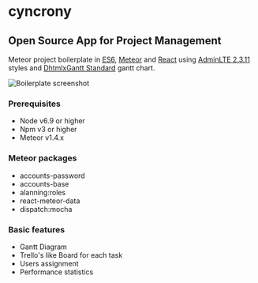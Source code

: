 # cyncrony
## Open Source App for Project Management
 
Meteor project boilerplate in [ES6](https://es6.io/), [Meteor](https://www.meteor.com/) and [React](https://facebook.github.io/react/) using [AdminLTE 2.3.11](http://almsaeedstudio.com/themes/AdminLTE/documentation/index.html) styles and [DhtmlxGantt Standard](https://dhtmlx.com/docs/products/dhtmlxGantt/?fromMenu) gantt chart.


![Boilerplate screenshot](https://raw.githubusercontent.com/jeescu/meteor-react-admin-lte/master/public/img/Screenshot%20from%202016-06-24%2009%3A52%3A37.png)

### Prerequisites
* Node v6.9 or higher
* Npm v3 or higher
* Meteor v1.4.x

### Meteor packages
* accounts-password
* accounts-base
* alanning:roles
* react-meteor-data
* dispatch:mocha

### Basic features
* Gantt Diagram
* Trello's like Board for each task
* Users assignment
* Performance statistics


